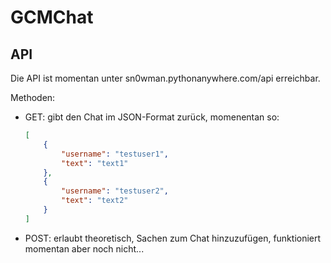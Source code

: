 # GCMChat

## API

Die API ist momentan unter sn0wman.pythonanywhere.com/api erreichbar.

Methoden:

* GET: gibt den Chat im JSON-Format zurück, momenentan so:
    ```json
    [
        {
            "username": "testuser1",
            "text": "text1"
        },
        {
            "username": "testuser2",
            "text": "text2"
        }
    ]
    ```
* POST: erlaubt theoretisch, Sachen zum Chat hinzuzufügen, funktioniert momentan aber noch nicht...